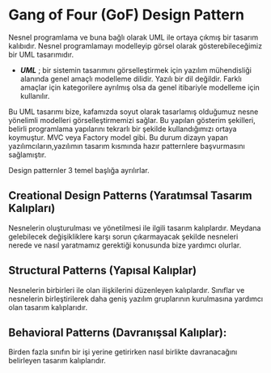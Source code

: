 # Gang of Four (GoF) Design Pattern 

Nesnel programlama ve buna bağlı olarak UML ile ortaya çıkmış bir tasarım kalıbıdır. Nesnel programlamayı modelleyip görsel olarak gösterebileceğimiz bir UML tasarımıdır.

* ***UML*** ; bir sistemin tasarımını görselleştirmek için yazılım mühendisliği alanında genel amaçlı modelleme dilidir. Yazılı bir dil değildir. Farklı amaçlar için kategorilere ayrılmış olsa da genel itibariyle modelleme için kullanılır.

Bu UML tasarımı bize, kafamızda soyut olarak tasarlamış olduğumuz nesne yönelimli modelleri görselleştirmemizi sağlar. Bu yapılan gösterim şekilleri, belirli programlama yapılarını tekrarlı bir şekilde kullandığımızı ortaya koymuştur. MVC veya Factory model gibi. Bu durum dizayn yapan yazılımcıların,yazılımın tasarım kısmında hazır patternlere  başvurmasını sağlamıştır.

Design patternler 3 temel başlığa ayrılırlar.

## Creational Design Patterns (Yaratımsal Tasarım Kalıpları) 

 Nesnelerin oluşturulması ve yönetilmesi ile ilgili tasarım kalıplardır. Meydana gelebilecek değişikliklere karşı sorun çıkarmayacak şekilde nesneleri nerede ve nasıl yaratmamız gerektiği konusunda bize yardımcı olurlar.

## Structural Patterns (Yapısal Kalıplar)

 Nesnelerin birbirleri ile olan ilişkilerini düzenleyen kalıplardır. Sınıflar ve nesnelerin birleştirilerek daha geniş yazılım gruplarının kurulmasına yardımcı olan tasarım kalıplarıdır.

## Behavioral Patterns (Davranışsal Kalıplar):

 Birden fazla sınıfın bir işi yerine getirirken nasıl birlikte davranacağını belirleyen tasarım kalıplarıdır.
